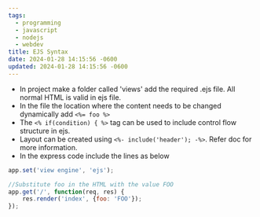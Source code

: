 ```yaml
---
tags:
  - programming
  - javascript
  - nodejs
  - webdev
title: EJS Syntax
date: 2024-01-28 14:15:56 -0600
updated: 2024-01-28 14:15:56 -0600
---
```


* In project make a folder called 'views' add the required .ejs file. All normal HTML is valid in ejs file.
* In the file the location where the content needs to be changed dynamically add `<%= foo %>`
* The `<% if(condition) { %>` tag can be used to include control flow structure in ejs.
* Layout can be created using `<%- include('header'); -%>`. Refer doc for more information.
* In the express code include the lines as below

````js
app.set('view engine', 'ejs');

//Substitute foo in the HTML with the value FOO
app.get('/', function(req, res) {
	res.render('index', {foo: 'FOO'});
});
````
